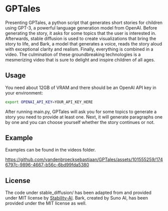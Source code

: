 # GPTales

Presenting GPTales, a python script that generates short stories for children
using GPT-3, a powerful language generation model from OpenAI. Before generating
the story, it asks for some topics that the user is interested in. Afterwards,
stable diffusion is used to create visualizations that bring the story to life,
and Bark, a model that generates a voice, reads the story aloud with exceptional
clarity and realism. Finally, everything is combined in a video. The culmination
of these groundbreaking technologies is a mesmerizing video that is sure to
delight and inspire children of all ages.

## Usage

You need about 12GB of VRAM and there should be an OpenAI API key in your environment:
```bash
export OPENAI_API_KEY=YOUR_API_KEY_HERE
```

After running main.py, GPTales will ask you for some topics to generate a story
you need to provide at least one. Next, it will generate paragraphs one by one
and you can choose yourself whether the story continues or not.

## Example

Examples can be found in the videos folder.

https://github.com/vandenbroecksebastiaan/GPTales/assets/101555259/1746797c-9896-4667-b56c-6bd99fda5380

## License
The code under stable_diffusion/ has been adapted from and provided under MIT
license by [Stability-AI](https://github.com/Stability-AI). Bark, created by
Suno AI, has been provided under the MIT license as well.

